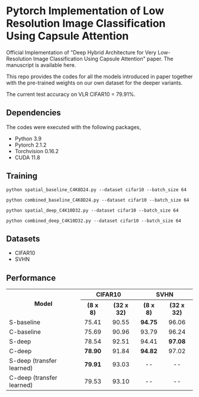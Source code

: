 # Pytorch Implementation of Low Resolution Image Classification Using Capsule Attention

Official Implementation of "Deep Hybrid Architecture for Very Low-Resolution Image Classification Using Capsule Attention" paper. The manuscript is available here.

This repo provides the codes for all the models introduced in paper together with the pre-trained weights on our own dataset for the deeper variants.

The current test accuracy on VLR CIFAR10 = 79.91%.

## Dependencies

The codes were executed with the following packages,
- Python 3.9
- Pytorch 2.1.2
- Torchvision 0.16.2
- CUDA 11.8

## Training

 ```
python spatial_baseline_C4K8D24.py --dataset cifar10 --batch_size 64
 ```
 ```
python combined_baseline_C4K8D24.py --dataset cifar10 --batch_size 64
 ```
 ```
python spatial_deep_C4K10D32.py --dataset cifar10 --batch_size 64
 ```
 ```
python combined_deep_C4K10D32.py --dataset cifar10 --batch_size 64
 ```

## Datasets

- CIFAR10
- SVHN

## Performance

<table>
  <tr>
    <th rowspan="2">Model</th>
    <th colspan="2">CIFAR10</th>
    <th colspan="2">SVHN</th>
  </tr>
  <tr>
    <th>(8 x 8)</th>
    <th>(32 x 32)</th>
    <th>(8 x 8)</th>
    <th>(32 x 32)</th>
  </tr>
  <tr>
    <td>S-baseline</td>
    <td align="center">75.41</td>
    <td align="center">90.55</td>
    <td align="center"><b>94.75</b></td>
    <td align="center">96.06</td>
  </tr>
  <tr>
    <td>C-baseline</td>
    <td align="center">75.69</td>
    <td align="center">90.96</td>
    <td align="center">93.79</td>
    <td align="center">96.24</td>
  </tr>
  <tr>
    <td>S-deep</td>
    <td align="center">78.54</td>
    <td align="center">92.51</td>
    <td align="center">94.41</td>
    <td align="center"><b>97.08</b></td>
  </tr>
  <tr>
    <td>C-deep</td>
    <td align="center"><b>78.90</b></td>
    <td align="center">91.84</td>
    <td align="center"><b>94.82</b></td>
    <td align="center">97.02</td>
  </tr>
  <tr>
    <td>S-deep (transfer learned)</td>
    <td align="center"><b>79.91</b></td>
    <td align="center">93.03</td>
    <td align="center">--</td>
    <td align="center">--</td>
  </tr>
  <tr>
    <td>C-deep (transfer learned)</td>
    <td align="center">79.53</td>
    <td align="center">93.10</td>
    <td align="center">--</td>
    <td align="center">--</td>
  </tr>
</table>



